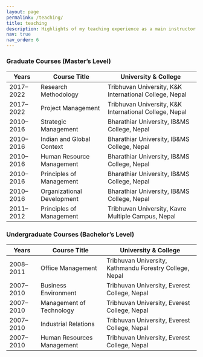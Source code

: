 ```yaml
---
layout: page
permalink: /teaching/
title: teaching
description: Highlights of my teaching experience as a main instructor.
nav: true
nav_order: 6
---
```



### Graduate Courses (Master’s Level)

| Years       | Course Title                 | University & College                                      |
|-------------|------------------------------|------------------------------------------------------------|
| 2017–2022   | Research Methodology          | Tribhuvan University, K&K International College, Nepal     |
| 2017–2022   | Project Management            | Tribhuvan University, K&K International College, Nepal     |
| 2010–2016   | Strategic Management          | Bharathiar University, IB&MS College, Nepal                |
| 2010–2016   | Indian and Global Context     | Bharathiar University, IB&MS College, Nepal                |
| 2010–2016   | Human Resource Management     | Bharathiar University, IB&MS College, Nepal                |
| 2010–2016   | Principles of Management      | Bharathiar University, IB&MS College, Nepal                |
| 2010–2016   | Organizational Development    | Bharathiar University, IB&MS College, Nepal                |
| 2011–2012   | Principles of Management      | Tribhuvan University, Kavre Multiple Campus, Nepal         |

### Undergraduate Courses (Bachelor’s Level)

| Years       | Course Title                 | University & College                                      |
|-------------|------------------------------|------------------------------------------------------------|
| 2008–2011   | Office Management             | Tribhuvan University, Kathmandu Forestry College, Nepal    |
| 2007–2010   | Business Environment          | Tribhuvan University, Everest College, Nepal               |
| 2007–2010   | Management of Technology      | Tribhuvan University, Everest College, Nepal               |
| 2007–2010   | Industrial Relations          | Tribhuvan University, Everest College, Nepal               |
| 2007–2010   | Human Resources Management    | Tribhuvan University, Everest College, Nepal               |


